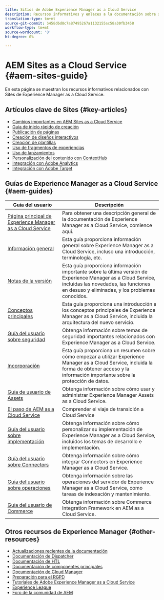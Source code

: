 ```yaml
---
title: Sitios de Adobe Experience Manager as a Cloud Service
description: Recursos informativos y enlaces a la documentación sobre sitios de Adobe Experience Manager as a Cloud Service
translation-type: tm+mt
source-git-commit: b458d6d8c7a87495267a1132155ac58a30fb3458
workflow-type: tm+mt
source-wordcount: '0'
ht-degree: 0%

---
```



# AEM Sites as a Cloud Service {#aem-sites-guide}

En esta página se muestran los recursos informativos relacionados con Sites de Experience Manager as a Cloud Service.

## Artículos clave de Sites {#key-articles}

* [Cambios importantes en AEM Sites as a Cloud Service](sites-cloud-changes.md)
* [Guía de inicio rápido de creación](authoring/getting-started/quick-start.md)
* [Publicación de páginas](authoring/fundamentals/publishing-pages.md)
* [Creación de diseños interactivos](authoring/features/responsive-layout.md)
* [Creación de plantillas](authoring/features/templates.md)
* [Uso de fragmentos de experiencias](authoring/fundamentals/experience-fragments.md)
* [Uso de lanzamientos](authoring/launches/overview.md)
* [Personalización del contenido con ContextHub](authoring/personalization/contexthub.md)
* [Integración con Adobe Analytics](integrating/integrating-adobe-analytics.md)
* [Integración con Adobe Target](integrating/integrating-adobe-target.md)

## Guías de Experience Manager as a Cloud Service {#aem-guides}

| Guía del usuario | Descripción |
|---|---|
| [Página principal de Experience Manager as a Cloud Service](/help/landing/home.md) | Para obtener una descripción general de la documentación de Experience Manager as a Cloud Service, comience aquí. |
| [Información general](/help/overview/home.md) | Esta guía proporciona información general sobre Experience Manager as a Cloud Service, incluso una introducción, terminología, etc. |
| [Notas de la versión](/help/release-notes/home.md) | Esta guía proporciona información importante sobre la última versión de Experience Manager as a Cloud Service, incluidas las novedades, las funciones en desuso y eliminadas, y los problemas conocidos. |
| [Conceptos principales](/help/core-concepts/home.md) | Esta guía proporciona una introducción a los conceptos principales de Experience Manager as a Cloud Service, incluida la arquitectura del nuevo servicio. |
| [Guía del usuario sobre seguridad](/help/security/home.md) | Obtenga información sobre temas de seguridad importantes relacionados con Experience Manager as a Cloud Service. |
| [Incorporación](/help/onboarding/home.md) | Esta guía proporciona un resumen sobre cómo empezar a utilizar Experience Manager as a Cloud Service, incluida la forma de obtener acceso y la información importante sobre la protección de datos. |
| [Guía de usuario de Assets](/help/assets/home.md) | Obtenga información sobre cómo usar y administrar Experience Manager Assets as a Cloud Service. |
| [El paso de AEM as a Cloud Service](/help/move-to-cloud-service/home.md) | Comprender el viaje de transición a Cloud Service |
| [Guía del usuario sobre implementación](/help/implementing/home.md) | Obtenga información sobre cómo personalizar su implementación de Experience Manager as a Cloud Service, incluidos los temas de desarrollo e implementación. |
| [Guía del usuario sobre Connectors](/help/connectors/home.md) | Obtenga información sobre cómo integrar Connectors en Experience Manager as a Cloud Service. |
| [Guía del usuario sobre operaciones](/help/operations/home.md) | Obtenga información sobre las operaciones del servidor de Experience Manager as a Cloud Service, como tareas de indexación y mantenimiento. |
| [Guía del usuario de Commerce](/help/commerce-cloud/home.md) | Obtenga información sobre Commerce Integration Framework en AEM as a Cloud Service. |

## Otros recursos de Experience Manager {#other-resources}

* [Actualizaciones recientes de la documentación](https://helpx.adobe.com/experience-manager/documentation-updates.html#AEMasaCloudService)
* [Documentación de Dispatcher](/help/implementing/dispatcher/overview.md)
* [Documentación de HTL](https://docs.adobe.com/content/help/es-ES/experience-manager-htl/using/overview.html)
* [Documentación de componentes principales](https://docs.adobe.com/content/help/es-ES/experience-manager-core-components/using/introduction.html)
* [Documentación de Cloud Manager](https://docs.adobe.com/content/help/en/experience-manager-cloud-service/onboarding/getting-access/cloud-service-programs/first-time-login.html)
* [Preparación para el RGPD](/help/onboarding/data-privacy-and-protection-readiness/aem-readiness.md)
* [Tutoriales de Adobe Experience Manager as a Cloud Service](https://docs.adobe.com/content/help/es-ES/experience-manager-learn/cloud-service/overview.html)
* [Experience League](https://guided.adobe.com/?promoid=K42KVXHD&amp;mv=other#solutions/experience-manager)
* [Foro de la comunidad de AEM](https://forums.adobe.com/community/experience-cloud/marketing-cloud/experience-manager)
